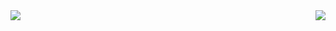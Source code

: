 


<a href="https://github.com/anuraghazra/github-readme-stats">
  <img align="center" src="https://github-readme-stats.vercel.app/api?username=suprajaarthi&show_icons=true&theme=onedark&hide=contribs,prs" />
</a>
<a href="https://github.com/anuraghazra/convoychat" >
  <img  align="right" src="https://github-readme-stats.vercel.app/api/top-langs/username=anuraghazra&theme=onedarklayout=compact&langs_count=10&theme=highcontrast)](https://github.com/anuraghazra/github-readme-stats" /> 

</a>
